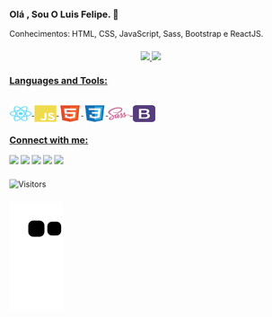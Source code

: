 ### Olá , Sou O Luis Felipe. 👋

Conhecimentos: HTML, CSS, JavaScript, Sass, Bootstrap e ReactJS.
###
###
<div align="center">
  <a href="https://github.com/luisdodesceequebra">
  <img height="180em" src="https://github-readme-stats.vercel.app/api?username=luisdodesceequebra&show_icons=true&theme=dracula&include_all_commits=true&count_private=true"/>
  <img height="180em" src="https://github-readme-stats.vercel.app/api/top-langs/?username=luisdodesceequebra&layout=compact&langs_count=7&theme=dracula"/>
</div>
  
  
  
  
###  

### Languages and Tools: 

  <div style="display: inline_block"><br>
<img align="center" alt="Luis-React" height="30" width="40" src="https://raw.githubusercontent.com/devicons/devicon/master/icons/react/react-original.svg">
  <img align="center" alt="Luis-Js" height="30" width="40" src="https://raw.githubusercontent.com/devicons/devicon/master/icons/javascript/javascript-plain.svg">
  <img align="center" alt="Luis-HTML" height="30" width="40" src="https://raw.githubusercontent.com/devicons/devicon/master/icons/html5/html5-original.svg">
  <img align="center" alt="Luis-CSS" height="30" width="40" src="https://raw.githubusercontent.com/devicons/devicon/master/icons/css3/css3-original.svg">
<img align="center" alt="Sass" width="40" height="30" src="https://raw.githubusercontent.com/github/explore/80688e429a7d4ef2fca1e82350fe8e3517d3494d/topics/sass/sass.png" />
    <img align="center" alt="bootstrap" width="40" height="30" src="https://raw.githubusercontent.com/github/explore/80688e429a7d4ef2fca1e82350fe8e3517d3494d/topics/bootstrap/bootstrap.png" />
    
    
</div>
  
  ###
  
 
### Connect with me:
<div> 
  <a href="#" target="_blank"><img src="https://img.shields.io/badge/YouTube-FF0000?style=for-the-badge&logo=youtube&logoColor=white" target="_blank"></a>
  <a href="https://www.instagram.com/luisfelype02/?hl=pt-br" target="_blank"><img src="https://img.shields.io/badge/-Instagram-%23E4405F?style=for-the-badge&logo=instagram&logoColor=white" target="_blank"></a>
 <a href="#" target="_blank"><img src="https://img.shields.io/badge/Discord-7289DA?style=for-the-badge&logo=discord&logoColor=white" target="_blank"></a> 
  <a href = "mailto:luissaopaulo5@gmail.com"><img src="https://img.shields.io/badge/-Gmail-%23333?style=for-the-badge&logo=gmail&logoColor=white" target="_blank"></a>
  <a href="https://www.linkedin.com/in/luis-felipe-ab42431b8/" target="_blank"><img src="https://img.shields.io/badge/-LinkedIn-%230077B5?style=for-the-badge&logo=linkedin&logoColor=white" target="_blank"></a> 
 
  ###

  <p>                           
    <img align=center  src="https://visitor-badge.laobi.icu/badge?page_id=luisdodesceequebra.luisdodesceequebra" alt="Visitors">                     
  </p>
  
  ###
  
  ![Snake animation](https://github.com/luisdodesceequebra/luisdodesceequebra/blob/output/github-contribution-grid-snake.svg)
  
  </div>
